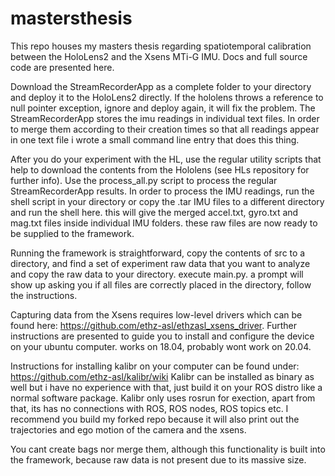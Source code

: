 # mastersthesis
This repo houses my masters thesis regarding spatiotemporal calibration between the HoloLens2 and the Xsens MTi-G IMU. Docs and full source code are presented here.


Download the StreamRecorderApp as a complete folder to your directory and deploy it to the HoloLens2 directly. If the hololens throws a reference to null pointer exception, ignore and deploy again, it will fix the problem. The StreamRecorderApp stores the imu readings in individual text files. In order to merge them according to their creation times so that all readings appear in one text file i wrote a small command line entry that does this thing. 

After you do your experiment with the HL, use the regular utility scripts that help to download the contents from the Hololens (see HLs repository for further info). Use the process_all.py script to process the regular StreamRecorderApp results. In order to process the IMU readings, run the shell script in your directory or copy the .tar IMU files to a different directory and run the shell here. this will give the merged accel.txt, gyro.txt and mag.txt files inside individual IMU folders. these raw files are now ready to be supplied to the framework.


Running the framework is straightforward, copy the contents of src to a directory, and find a set of experiment raw data that you want to analyze and copy the raw data to your directory. execute main.py. a prompt will show up asking you if all files are correctly placed in the directory, follow the instructions.

Capturing data from the Xsens requires low-level drivers which can be found here: https://github.com/ethz-asl/ethzasl_xsens_driver. Further instructions are presented to guide you to install and configure the device on your ubuntu computer. works on 18.04, probably wont work on 20.04.


Instructions for installing kalibr on your computer can be found under: https://github.com/ethz-asl/kalibr/wiki Kalibr can be installed as binary as well but i have no experience with that, just build it on your ROS distro like a normal software package. Kalibr only uses rosrun for exection, apart from that, its has no connections with ROS, ROS nodes, ROS topics etc. I recommend you build my forked repo because it will also print out the trajectories and ego motion of the camera and the xsens.

You cant create bags nor merge them, although this functionality is built into the framework, because raw data is not present due to its massive size. 
